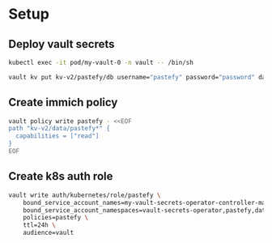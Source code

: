 # Setup

## Deploy vault secrets

```bash
kubectl exec -it pod/my-vault-0 -n vault -- /bin/sh
```

```bash
vault kv put kv-v2/pastefy/db username="pastefy" password="password" database_name="pastefy-dbs" database_host="my-postgresql-pastefy-rw.database.svc.cluster.local"
```

## Create immich policy

```bash
vault policy write pastefy - <<EOF
path "kv-v2/data/pastefy*" {
  capabilities = ["read"]
}
EOF
```

## Create k8s auth role

```bash
vault write auth/kubernetes/role/pastefy \
    bound_service_account_names=my-vault-secrets-operator-controller-manager \
    bound_service_account_namespaces=vault-secrets-operator,pastefy,database \
    policies=pastefy \
    ttl=24h \
    audience=vault
```
